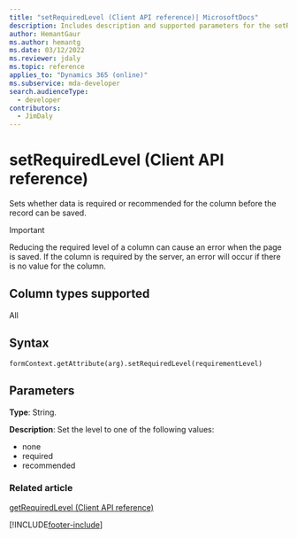 ```yaml
---
title: "setRequiredLevel (Client API reference)| MicrosoftDocs"
description: Includes description and supported parameters for the setRequiredLevel method.
author: HemantGaur
ms.author: hemantg
ms.date: 03/12/2022
ms.reviewer: jdaly
ms.topic: reference
applies_to: "Dynamics 365 (online)"
ms.subservice: mda-developer
search.audienceType: 
  - developer
contributors:
  - JimDaly
---
```

# setRequiredLevel (Client API reference)

Sets whether data is required or recommended for the column before the record can be saved.

> [!IMPORTANT]
> Reducing the required level of a column can cause an error when the page is saved. If the column is required by the server, an error will occur if there is no value for the column. 

## Column types supported

All

## Syntax

`formContext.getAttribute(arg).setRequiredLevel(requirementLevel)`

## Parameters

**Type**: String.

**Description**: Set the level to one of the following values:
- none
- required
- recommended

### Related article

[getRequiredLevel (Client API reference)](getRequiredLevel.md)




[!INCLUDE[footer-include](../../../../../includes/footer-banner.md)]
